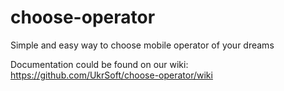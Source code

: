 # choose-operator
Simple and easy way to choose mobile operator of your dreams

Documentation could be found on our wiki: https://github.com/UkrSoft/choose-operator/wiki